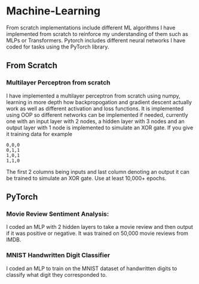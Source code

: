 # Machine-Learning

From scratch implementations include different ML algorithms I have implemented from scratch to reinforce my understanding of them such as MLPs or Transformers. Pytorch includes different neural networks I have coded for tasks using the PyTorch library.

## From Scratch

### Multilayer Perceptron from scratch
I have implemented a multilayer perceptron from scratch using numpy, learning in more depth how backpropogation and gradient descent actually work as well as different activation and loss functions. It is implemented using OOP so different networks can be implemented if needed, currently one with an input layer with 2 nodes, a hidden layer with 3 nodes and an output layer with 1 node is implemented to simulate an XOR gate. If you give it training data for example

```
0,0,0
0,1,1
1,0,1
1,1,0
```

The first 2 columns being inputs and last column denoting an output it can be trained to simulate an XOR gate. Use at least 10,000+ epochs.

## PyTorch

### Movie Review Sentiment Analysis:

I coded an MLP with 2 hidden layers to take a movie review and then output if it was positive or negative. It was trained on 50,000 movie reviews from IMDB.

### MNIST Handwritten Digit Classifier

I coded an MLP to train on the MNIST dataset of handwritten digits to classify what digit they corresponded to.

